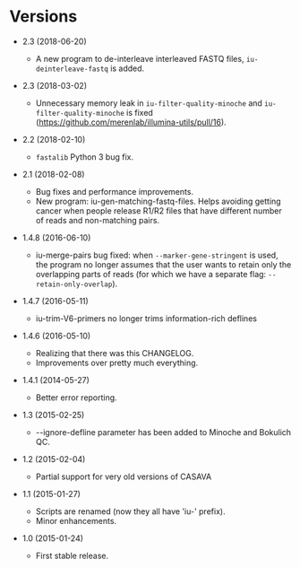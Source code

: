 Versions
========

* 2.3 (2018-06-20)
    * A new program to de-interleave interleaved FASTQ files, `iu-deinterleave-fastq` is added.

* 2.3 (2018-03-02)
    * Unnecessary memory leak in `iu-filter-quality-minoche` and `iu-filter-quality-minoche` is fixed (https://github.com/merenlab/illumina-utils/pull/16).

* 2.2 (2018-02-10)
  	* `fastalib` Python 3 bug fix.

* 2.1 (2018-02-08)
  	* Bug fixes and performance improvements.
	* New program: iu-gen-matching-fastq-files. Helps avoiding getting cancer when people release R1/R2 files that have different number of reads and non-matching pairs.

* 1.4.8 (2016-06-10)
	* iu-merge-pairs bug fixed: when `--marker-gene-stringent` is used, the program no longer assumes that the user wants to retain only the overlapping parts of reads (for which we have a separate flag: `--retain-only-overlap`).

* 1.4.7 (2016-05-11)
	* iu-trim-V6-primers no longer trims information-rich deflines

* 1.4.6 (2016-05-10)
	* Realizing that there was this CHANGELOG.
	* Improvements over pretty much everything.

* 1.4.1 (2014-05-27)
    * Better error reporting.

* 1.3 (2015-02-25)
    * --ignore-defline parameter has been added to Minoche and Bokulich QC.

* 1.2 (2015-02-04)
    * Partial support for very old versions of CASAVA

* 1.1 (2015-01-27)
    * Scripts are renamed (now they all have 'iu-' prefix).
    * Minor enhancements.

* 1.0 (2015-01-24)
    * First stable release.
